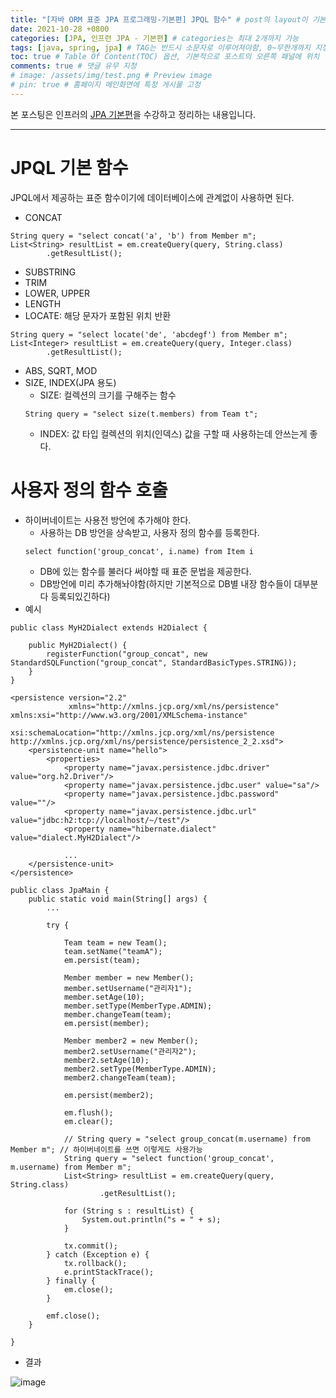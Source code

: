 ```yaml
---
title: "[자바 ORM 표준 JPA 프로그래밍-기본편] JPQL 함수" # post의 layout이 기본적으로 post로 설정되어있어서 Front Matter에 따로 layout변수를 만들어 주지 않아도 됨
date: 2021-10-28 +0800
categories: [JPA, 인프런 JPA - 기본편] # categories는 최대 2개까지 가능
tags: [java, spring, jpa] # TAG는 반드시 소문자로 이루어져야함, 0~무한개까지 지정 가능
toc: true # Table Of Content(TOC) 옵션, 기본적으로 포스트의 오른쪽 패널에 위치
comments: true # 댓글 유무 지정
# image: /assets/img/test.png # Preview image
# pin: true # 홈페이지 메인화면에 특정 게시물 고정
---
```


본 포스팅은 인프러의 [JPA 기본편](https://www.inflearn.com/course/ORM-JPA-Basic#)을 수강하고 정리하는 내용입니다.

<hr>

# JPQL 기본 함수
JPQL에서 제공하는 표준 함수이기에 데이터베이스에 관계없이 사용하면 된다.

- CONCAT

~~~
String query = "select concat('a', 'b') from Member m";
List<String> resultList = em.createQuery(query, String.class)
        .getResultList();
~~~

- SUBSTRING
- TRIM
- LOWER, UPPER
- LENGTH
- LOCATE: 해당 문자가 포함된 위치 반환

~~~
String query = "select locate('de', 'abcdegf') from Member m";
List<Integer> resultList = em.createQuery(query, Integer.class)
        .getResultList();
~~~

- ABS, SQRT, MOD
- SIZE, INDEX(JPA 용도)
  - SIZE: 컬렉션의 크기를 구해주는 함수
  ~~~
  String query = "select size(t.members) from Team t";
  ~~~
  - INDEX: 값 타입 컬렉션의 위치(인덱스) 값을 구할 때 사용하는데 안쓰는게 좋다.

# 사용자 정의 함수 호출
- 하이버네이트는 사용전 방언에 추가해야 한다.
  - 사용하는 DB 방언을 상속받고, 사용자 정의 함수를 등록한다.
  ~~~
  select function('group_concat', i.name) from Item i
  ~~~
  - DB에 있는 함수를 불러다 써야할 때 표준 문법을 제공한다.
  - DB방언에 미리 추가해놔야함(하지만 기본적으로 DB별 내장 함수들이 대부분 다 등록되있긴하다)
- 예시

~~~
public class MyH2Dialect extends H2Dialect {

    public MyH2Dialect() {
        registerFunction("group_concat", new StandardSQLFunction("group_concat", StandardBasicTypes.STRING));
    }
}

<persistence version="2.2"
             xmlns="http://xmlns.jcp.org/xml/ns/persistence" xmlns:xsi="http://www.w3.org/2001/XMLSchema-instance"
             xsi:schemaLocation="http://xmlns.jcp.org/xml/ns/persistence http://xmlns.jcp.org/xml/ns/persistence/persistence_2_2.xsd">
    <persistence-unit name="hello">
        <properties>
            <property name="javax.persistence.jdbc.driver" value="org.h2.Driver"/>
            <property name="javax.persistence.jdbc.user" value="sa"/>
            <property name="javax.persistence.jdbc.password" value=""/>
            <property name="javax.persistence.jdbc.url" value="jdbc:h2:tcp://localhost/~/test"/>
            <property name="hibernate.dialect" value="dialect.MyH2Dialect"/>
            
            ...
    </persistence-unit>
</persistence>

public class JpaMain {
    public static void main(String[] args) {
        ...

        try {

            Team team = new Team();
            team.setName("teamA");
            em.persist(team);

            Member member = new Member();
            member.setUsername("관리자1");
            member.setAge(10);
            member.setType(MemberType.ADMIN);
            member.changeTeam(team);
            em.persist(member);

            Member member2 = new Member();
            member2.setUsername("관리자2");
            member2.setAge(10);
            member2.setType(MemberType.ADMIN);
            member2.changeTeam(team);

            em.persist(member2);

            em.flush();
            em.clear();
        
            // String query = "select group_concat(m.username) from Member m"; // 하이버네이트를 쓰면 이렇게도 사용가능
            String query = "select function('group_concat', m.username) from Member m";
            List<String> resultList = em.createQuery(query, String.class)
                    .getResultList();

            for (String s : resultList) {
                System.out.println("s = " + s);
            }
            
            tx.commit();
        } catch (Exception e) {
            tx.rollback();
            e.printStackTrace();
        } finally {
            em.close();
        }

        emf.close();
    }

}
~~~

- 결과

![image](https://user-images.githubusercontent.com/44339530/139217295-5e8536a1-4161-44c9-bbbc-b231eae03bc0.png)

